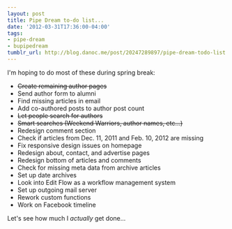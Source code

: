 ```yaml
---
layout: post
title: Pipe Dream to-do list...
date: '2012-03-31T17:36:00-04:00'
tags:
- pipe-dream
- bupipedream
tumblr_url: http://blog.danoc.me/post/20247289897/pipe-dream-todo-list
---
```


I'm hoping to do most of these during spring break:

  * <del>Create remaining author pages</del>
  * Send author form to alumni
  * Find missing articles in email
  * Add co-authored posts to author post count
  * <del>Let people search for authors</del>
  * <del>Smart searches (Weekend Warriors, author names, etc...)</del>
  * Redesign comment section
  * Check if articles from Dec. 11, 2011 and Feb. 10, 2012 are missing
  * Fix responsive design issues on homepage
  * Redesign about, contact, and advertise pages
  * Redesign bottom of articles and comments
  * Check for missing meta data from archive articles
  * Set up date archives
  * Look into Edit Flow as a workflow management system
  * Set up outgoing mail server
  * Rework custom functions
  * Work on Facebook timeline

Let's see how much I _actually_ get done...
